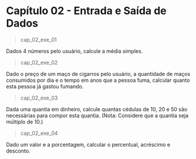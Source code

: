 <h1>Capítulo 02 - Entrada e Saída de Dados</h1>

>cap_02_exe_01

Dados 4 números pelo usuário, calcule a média simples.

>cap_02_exe_02

Dado o preço de um maço de cigarros pelo usuário, a quantidade de maços consumidos por dia e o tempo em anos que a pessoa fuma, calcular quanto esta pessoa já gastou fumando.

>cap_02_exe_03

Dada uma quantia em dinheiro, calcule quantas cédulas de 10, 20 e 50 são necessárias para compor esta quantia.
(Nota: Considere que a quantia seja múltiplo de 10.)

>cap_02_exe_04

Dado um valor e a porcentagem, calcular o percentual, acréscimo e desconto.